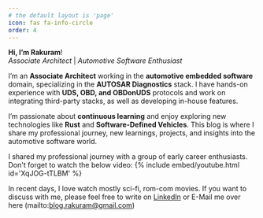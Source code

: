 ```yaml
---
# the default layout is 'page'
icon: fas fa-info-circle
order: 4
---
```

**Hi, I’m Rakuram**!
<br>*Associate Architect* | *Automotive Software Enthusiast*

I’m an **Associate Architect** working in the **automotive embedded software** domain, specializing in the **AUTOSAR Diagnostics** stack. I have hands-on experience with **UDS, OBD, and OBDonUDS** protocols and work on integrating third-party stacks, as well as developing in-house features.

I’m passionate about **continuous learning** and enjoy exploring new technologies like **Rust** and **Software-Defined Vehicles**. This blog is where I share my professional journey, new learnings, projects, and insights into the automotive software world.

I shared my professional journey with a group of early career enthusiasts. Don't forget to watch the below video:
{% include embed/youtube.html id='XqJOG-tTLBM' %}

In recent days, I love watch mostly sci-fi, rom-com movies. If you want to discuss with me, please feel free to write on [LinkedIn](https://www.linkedin.com/in/rakuram) or E-Mail me over here (mailto:blog.rakuram@gmail.com)
